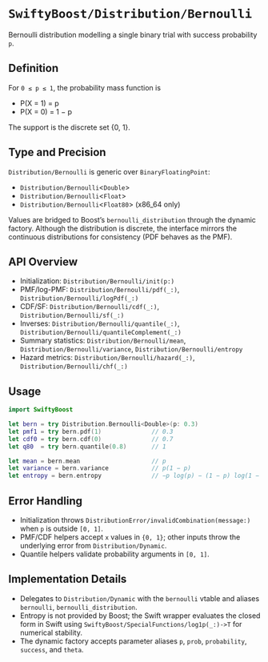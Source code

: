 # ``SwiftyBoost/Distribution/Bernoulli``

Bernoulli distribution modelling a single binary trial with success probability `p`.

## Definition

For `0 ≤ p ≤ 1`, the probability mass function is

- P(X = 1) = p  
- P(X = 0) = 1 − p

The support is the discrete set {0, 1}.

## Type and Precision

``Distribution/Bernoulli`` is generic over `BinaryFloatingPoint`:

- ``Distribution/Bernoulli``<`Double`>
- ``Distribution/Bernoulli``<`Float`>
- ``Distribution/Bernoulli``<`Float80`> (x86_64 only)

Values are bridged to Boost’s `bernoulli_distribution` through the dynamic factory. Although the distribution is discrete, the interface mirrors the continuous distributions for consistency (PDF behaves as the PMF).

## API Overview

- Initialization: ``Distribution/Bernoulli/init(p:)``
- PMF/log-PMF: ``Distribution/Bernoulli/pdf(_:)``, ``Distribution/Bernoulli/logPdf(_:)``
- CDF/SF: ``Distribution/Bernoulli/cdf(_:)``, ``Distribution/Bernoulli/sf(_:)``
- Inverses: ``Distribution/Bernoulli/quantile(_:)``, ``Distribution/Bernoulli/quantileComplement(_:)``
- Summary statistics: ``Distribution/Bernoulli/mean``, ``Distribution/Bernoulli/variance``, ``Distribution/Bernoulli/entropy``
- Hazard metrics: ``Distribution/Bernoulli/hazard(_:)``, ``Distribution/Bernoulli/chf(_:)``

## Usage

```swift
import SwiftyBoost

let bern = try Distribution.Bernoulli<Double>(p: 0.3)
let pmf1 = try bern.pdf(1)              // 0.3
let cdf0 = try bern.cdf(0)              // 0.7
let q80  = try bern.quantile(0.8)       // 1

let mean = bern.mean                    // p
let variance = bern.variance            // p(1 − p)
let entropy = bern.entropy              // −p log(p) − (1 − p) log(1 − p)
```

## Error Handling

- Initialization throws ``DistributionError/invalidCombination(message:)`` when `p` is outside `[0, 1]`.
- PMF/CDF helpers accept `x` values in `{0, 1}`; other inputs throw the underlying error from ``Distribution/Dynamic``.
- Quantile helpers validate probability arguments in `[0, 1]`.

## Implementation Details

- Delegates to ``Distribution/Dynamic`` with the `bernoulli` vtable and aliases `bernoulli`, `bernoulli_distribution`.
- Entropy is not provided by Boost; the Swift wrapper evaluates the closed form in Swift using ``SwiftyBoost/SpecialFunctions/log1p(_:)->T`` for numerical stability.
- The dynamic factory accepts parameter aliases `p`, `prob`, `probability`, `success`, and `theta`.
